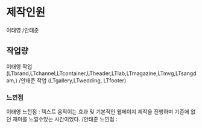 # 제작인원
이태영 
/안태준
## 작업량
이태영 작업 (LTbrand,LTchannel,LTcontainer,LTheader,LTlab,LTmagazine,LTmvg,LTsangdam,)
/안태준 작업 (LTgallery,LTwedding, LTfooter)
          
### 느낀점
이태영 느낀점 : 텍스트 움직이는 효과 및 기본적인 웹페이지 제작을 진행하며 기존에 없던 재미를 느낄수있는 시간이었다.
/안태준 느낀점 :
